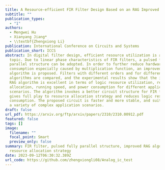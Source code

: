 ```yaml
---
title: A Resource-efficient FIR Filter Design Based on an RAG Improved Algorithm
subtitle: ""
publication_types:
  - "1"
authors:
  - Mengwei Hu
  - Xianyang Jiang*
  - \\textbf{Zhengxiong Li}
publication: International Conference on Circuits and Systems
publication_short: ICCS
abstract: In digital filter design, efficient resource utilization is a hot
  topic. Due to linear phase characteristics of FIR filters, a pulsed fully
  parallel structure can be adopted. In order to further reduce hardware
  consumption especially caused by multiplication function, an improved RAG
  algorithm is proposed. Filters with different orders and for different
  algorithms are compared, and the experimental results show that the improved
  RAG algorithm is excellent in terms of logic resource utilization, resource
  allocation, running speed, and power consumption for different application
  scenarios. The algorithm invokes a better circuit structure for FIR filter, it
  gives full play to resource allocation strategy and reduces logic resource
  consumption. The proposed circuit is faster and more stable, and suitable for
  a variety of complex application scenarios.
draft: false
url_pdf: https://arxiv.org/ftp/arxiv/papers/2310/2310.00912.pdf
featured: false
tags: []
image:
  filename: ""
  focal_point: Smart
  preview_only: false
summary: FIR filter, pulsed fully parallel structure, improved RAG algorithm,
  resource allocation strategy
date: 2023-09-12T06:30:32.389Z
url_code: https://github.com/zhengxiongli08/Analog_ic_test
---
```

